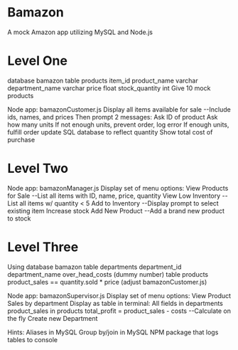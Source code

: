 # Bamazon
A mock Amazon app utilizing MySQL and Node.js

# Level One
database bamazon
    table products
        item_id
        product_name varchar
        department_name varchar
        price float
        stock_quantity int
Give 10 mock products

Node app: bamazonCustomer.js
    Display all items available for sale
        --Include ids, names, and prices
    Then prompt 2 messages:
        Ask ID of product
        Ask how many units
    If not enough units, prevent order, log error
    If enough units, fulfill order
        update SQL database to reflect quantity
        Show total cost of purchase

# Level Two
Node app: bamazonManager.js
    Display set of menu options:
        View Products for Sale
            --List all items with ID, name, price, quantity
        View Low Inventory
            --List all items w/ quantity < 5
        Add to Inventory
            --Display prompt to select existing item
                Increase stock
        Add New Product
            --Add a brand new product to stock

# Level Three
Using database bamazon
    table departments
        department_id
        department_name
        over_head_costs (dummy number)
    table products
        product_sales == quantity.sold * price
            (adjust bamazonCustomer.js)

Node app: bamazonSupervisor.js
    Display set of menu options:
        View Product Sales by department
            Display as table in terminal:
                All fields in departments
                product_sales in products
                total_profit = product_sales - costs
                    --Calculate on the fly
        Create new Department

Hints:
    Aliases in MySQL
    Group by/join in MySQL
    NPM package that logs tables to console